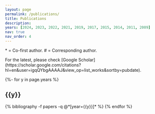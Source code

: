 ```yaml
---
layout: page
permalink: /publications/
title: Publications
description:  
years: [2024, 2023, 2022, 2021, 2019, 2017, 2015, 2014, 2011, 2009]
nav: true
nav_order: 4
---
```

<!-- _pages/publications.md -->
<div class="test">
    <p> * = Co-first author. # = Corresponding author.</p>
</div>
For the latest, please check [Google Scholar](https://scholar.google.com/citations?hl=en&user=igqQYbgAAAAJ&view_op=list_works&sortby=pubdate).

<div class="publications">

{%- for y in page.years %}
  <h2 class="year">{{y}}</h2>
  {% bibliography -f papers -q @*[year={{y}}]* %}
{% endfor %}

</div>
